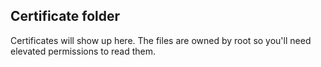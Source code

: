 ## Certificate folder

Certificates will show up here. The files are owned by root so you'll need elevated permissions to read them. 